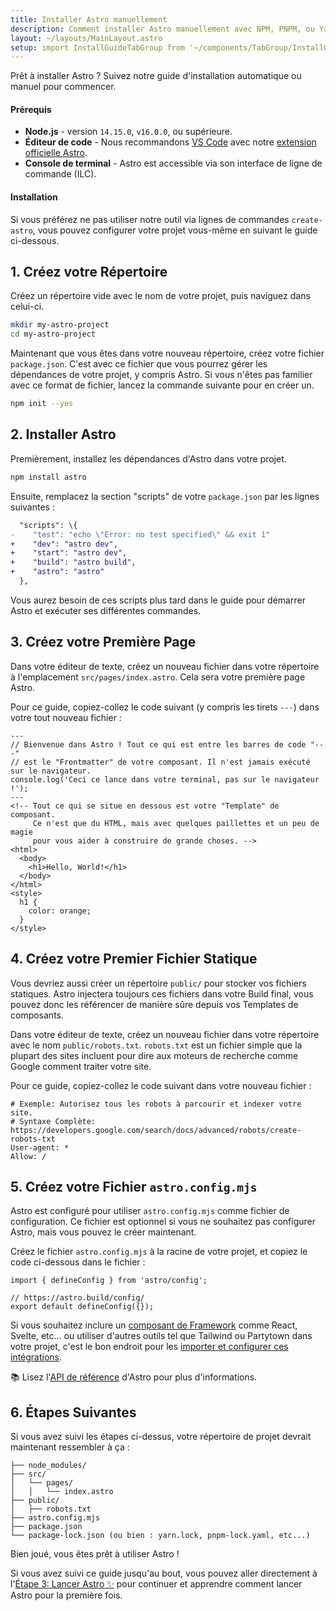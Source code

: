 ```yaml
---
title: Installer Astro manuellement
description: Comment installer Astro manuellement avec NPM, PNPM, ou Yarn.
layout: ~/layouts/MainLayout.astro
setup: import InstallGuideTabGroup from '~/components/TabGroup/InstallGuideTabGroup.astro';
---
```


Prêt à installer Astro ? Suivez notre guide d'installation automatique ou manuel pour commencer.

#### Prérequis

- **Node.js** - version `14.15.0`, `v16.0.0`, ou supérieure.
- **Éditeur de code** - Nous recommandons [VS Code](https://code.visualstudio.com/) avec notre [extension officielle Astro](https://marketplace.visualstudio.com/items?itemName=astro-build.astro-vscode).
- **Console de terminal** - Astro est accessible via son interface de ligne de commande (ILC).

<InstallGuideTabGroup />

#### Installation

Si vous préférez ne pas utiliser notre outil via lignes de commandes `create-astro`, vous pouvez configurer votre projet vous-même en suivant le guide ci-dessous.

## 1. Créez votre Répertoire

Créez un répertoire vide avec le nom de votre projet, puis naviguez dans celui-ci.

```bash
mkdir my-astro-project
cd my-astro-project
```

Maintenant que vous êtes dans votre nouveau répertoire, créez votre fichier `package.json`. C'est avec ce fichier que vous pourrez gérer les dépendances de votre projet, y compris Astro. Si vous n'êtes pas familier avec ce format de fichier, lancez la commande suivante pour en créer un.

```bash
npm init --yes
```

## 2. Installer Astro

Premièrement, installez les dépendances d'Astro dans votre projet.

```bash
npm install astro
```

Ensuite, remplacez la section "scripts" de votre `package.json` par les lignes suivantes :

```diff
  "scripts": \{
-    "test": "echo \"Error: no test specified\" && exit 1"
+    "dev": "astro dev",
+    "start": "astro dev",
+    "build": "astro build",
+    "astro": "astro"
  },
```

Vous aurez besoin de ces scripts plus tard dans le guide pour démarrer Astro et exécuter ses différentes commandes.

## 3. Créez votre Première Page

Dans votre éditeur de texte, créez un nouveau fichier dans votre répertoire à l'emplacement `src/pages/index.astro`. Cela sera votre première page Astro.

Pour ce guide, copiez-collez le code suivant (y compris les tirets `---`) dans votre tout nouveau fichier :

```astro
---
// Bienvenue dans Astro ! Tout ce qui est entre les barres de code "---"
// est le "Frontmatter" de votre composant. Il n'est jamais exécuté sur le navigateur.
console.log('Ceci ce lance dans votre terminal, pas sur le navigateur !');
---
<!-- Tout ce qui se situe en dessous est votre "Template" de composant.
     Ce n'est que du HTML, mais avec quelques paillettes et un peu de magie
     pour vous aider à construire de grande choses. -->
<html>
  <body>
    <h1>Hello, World!</h1>
  </body>
</html>
<style>
  h1 {
    color: orange;
  }
</style>
```

## 4. Créez votre Premier Fichier Statique

Vous devriez aussi créer un répertoire `public/` pour stocker vos fichiers statiques. Astro injectera toujours ces fichiers dans votre Build final, vous pouvez donc les référencer de manière sûre depuis vos Templates de composants.

Dans votre éditeur de texte, créez un nouveau fichier dans votre répertoire avec le nom `public/robots.txt`. `robots.txt` est un fichier simple que la plupart des sites incluent pour dire aux moteurs de recherche comme Google comment traiter votre site.

Pour ce guide, copiez-collez le code suivant dans votre nouveau fichier :

```
# Exemple: Autorisez tous les robots à parcourir et indexer votre site.
# Syntaxe Complète: https://developers.google.com/search/docs/advanced/robots/create-robots-txt
User-agent: *
Allow: /
```

## 5. Créez votre Fichier `astro.config.mjs`

Astro est configuré pour utiliser `astro.config.mjs` comme fichier de configuration. Ce fichier est optionnel si vous ne souhaitez pas configurer Astro, mais vous pouvez le créer maintenant.

Créez le fichier `astro.config.mjs` à la racine de votre projet, et copiez le code ci-dessous dans le fichier :

```
import { defineConfig } from 'astro/config';

// https://astro.build/config/
export default defineConfig({});
```

Si vous souhaitez inclure un [composant de Framework](/fr/core-concepts/framework-components/) comme React, Svelte, etc... ou utiliser d'autres outils tel que Tailwind ou Partytown dans votre projet, c'est le bon endroit pour les [importer et configurer ces intégrations](/fr/guides/integrations-guide/).

📚 Lisez l'[API de référence](/fr/reference/configuration-reference/) d'Astro pour plus d'informations.

## 6. Étapes Suivantes

Si vous avez suivi les étapes ci-dessus, votre répertoire de projet devrait maintenant ressembler à ça :

```
├── node_modules/
├── src/
│   └── pages/
│   │   └── index.astro
├── public/
│   ├── robots.txt
├── astro.config.mjs
├── package.json
└── package-lock.json (ou bien : yarn.lock, pnpm-lock.yaml, etc...)
```

Bien joué, vous êtes prêt à utiliser Astro !

Si vous avez suivi ce guide jusqu'au bout, vous pouvez aller directement à l'[Étape 3: Lancer Astro ✨](/fr/install/auto/#3-lancer-astro-) pour continuer et apprendre comment lancer Astro pour la première fois.
